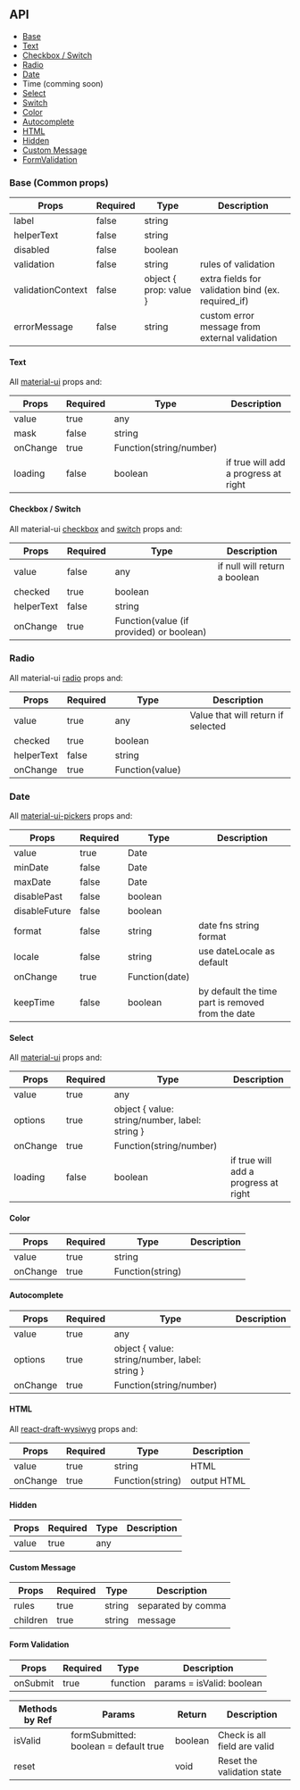API
---

* [Base](#base)
* [Text](#text)
* [Checkbox / Switch](#checkbox-/-switch)
* [Radio](#radio)
* [Date](#date)
* Time (comming soon)
* [Select](#select)
* [Switch](#switch)
* [Color](#color)
* [Autocomplete](#autocomplete)
* [HTML](#html)
* [Hidden](#hidden)
* [Custom Message](#custom-message)
* [FormValidation](#form-validation)

### Base (Common props)

| Props             | Required | Type                   | Description                                        |
|-------------------|----------|------------------------|----------------------------------------------------|
| label             | false    | string                 |                                                    |
| helperText        | false    | string                 |                                                    |
| disabled          | false    | boolean                |                                                    |
| validation        | false    | string                 | rules of validation                                |
| validationContext | false    | object { prop: value } | extra fields for validation bind (ex. required_if) |
| errorMessage      | false    | string                 | custom error message from external validation      |

#### Text

All [material-ui](https://material-ui.com/api/text-field/) props and:

| Props    | Required | Type                    | Description                          |
|----------|----------|-------------------------|--------------------------------------|
| value    | true     | any                     |                                      |
| mask     | false    | string                  |                                      |
| onChange | true     | Function(string/number) |                                      |
| loading  | false    | boolean                 | if true will add a progress at right |

#### Checkbox / Switch

All material-ui 
[checkbox](https://material-ui.com/api/checkbox/) and
[switch](https://material-ui.com/api/switch/) 
 props and:

| Props      | Required | Type                                     | Description                   |
|------------|----------|------------------------------------------|-------------------------------|
| value      | false    | any                                      | if null will return a boolean |
| checked    | true     | boolean                                  |                               |
| helperText | false    | string                                   |                               |
| onChange   | true     | Function(value (if provided) or boolean) |                               |

### Radio 

All material-ui [radio](https://material-ui.com/api/radio/) props and:

| Props      | Required | Type            | Description                        |
|------------|----------|-----------------|------------------------------------|
| value      | true     | any             | Value that will return if selected |
| checked    | true     | boolean         |                                    |
| helperText | false    | string          |                                    |
| onChange   | true     | Function(value) |                                    |


### Date

All [material-ui-pickers](https://github.com/dmtrKovalenko/material-ui-pickers) props and:

| Props         | Required | Type           | Description                                       |
|---------------|----------|----------------|---------------------------------------------------|
| value         | true     | Date           |                                                   |
| minDate       | false    | Date           |                                                   |
| maxDate       | false    | Date           |                                                   |
| disablePast   | false    | boolean        |                                                   |
| disableFuture | false    | boolean        |                                                   |
| format        | false    | string         | date fns string format                            |
| locale        | false    | string         | use dateLocale as default                         |
| onChange      | true     | Function(date) |                                                   |
| keepTime      | false    | boolean        | by default the time part is removed from the date |

#### Select

All [material-ui](https://material-ui.com/api/select/) props and:

| Props    | Required | Type                                           | Description                          |
|----------|----------|------------------------------------------------|--------------------------------------|
| value    | true     | any                                            |                                      |
| options  | true     | object { value: string/number, label: string } |                                      |
| onChange | true     | Function(string/number)                        |                                      |
| loading  | false    | boolean                                        | if true will add a progress at right |

#### Color

| Props    | Required | Type             | Description |
|----------|----------|------------------|-------------|
| value    | true     | string           |             |
| onChange | true     | Function(string) |             |


#### Autocomplete

| Props    | Required | Type                                           | Description |
|----------|----------|------------------------------------------------|-------------|
| value    | true     | any                                            |             |
| options  | true     | object { value: string/number, label: string } |             |
| onChange | true     | Function(string/number)                        |             |

#### HTML

All [react-draft-wysiwyg](https://jpuri.github.io/react-draft-wysiwyg/#/docs) props and:

| Props    | Required | Type             | Description |
|----------|----------|------------------|-------------|
| value    | true     | string           | HTML        |
| onChange | true     | Function(string) | output HTML |

#### Hidden

| Props | Required | Type | Description |
|-------|----------|------|-------------|
| value | true     | any  |             |

#### Custom Message

| Props    | Required | Type   | Description        |
|----------|----------|--------|--------------------|
| rules    | true     | string | separated by comma |
| children | true     | string | message            |


#### Form Validation

| Props    | Required | Type     | Description               |
|----------|----------|----------|---------------------------|
| onSubmit | true     | function | params = isValid: boolean |

| Methods by Ref | Params                                | Return  | Description                  |
|----------------|---------------------------------------|---------|------------------------------|
| isValid        | formSubmitted: boolean = default true | boolean | Check is all field are valid |
| reset          |                                       | void    | Reset the validation state   |
